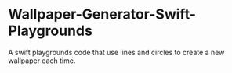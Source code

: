 # Wallpaper-Generator-Swift-Playgrounds
A swift playgrounds code that use lines and circles to create a new wallpaper each time.
